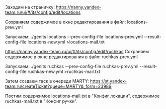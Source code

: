 Заходим на страничку: 
https://nanny.yandex-team.ru/ui/#/its/config/edit/locations

Сохраняем содержимое в окне редактирования в файл:
locations-prev.yml

Запускаем:
./genits locations --prev-config-file locations-prev.yml --result-config-file locations-new.yml >locations-mail.txt

https://nanny.yandex-team.ru/ui/#/its/config/edit/ruchkas
Сохраняем содержимое в окне редактирования в файл:
ruchkas-prev.yml

Запускаем:
./genits ruchkas --prev-config-file ruchkas-prev.yml --result-config-file ruchkas-new.yml  >ruchkas-mail.txt

Затем создаем таск в очереди MARTY:
https://st.yandex-team.ru/createTicket?queue=MARTY&_form=23989

Постим содержимое locations-mail.txt в "Конфиг локации", содержимое ruchkas-mail.txt в "Конфиг ручки".



